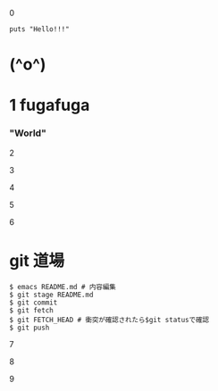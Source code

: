 0 

```
puts "Hello!!!"
```

# (^o^)


# 1 fugafuga

### "World"

2

3

4

5

6

# git 道場
```
$ emacs README.md # 内容編集
$ git stage README.md
$ git commit 
$ git fetch
$ git FETCH_HEAD # 衝突が確認されたら$git statusで確認
$ git push
```

7

8

9
